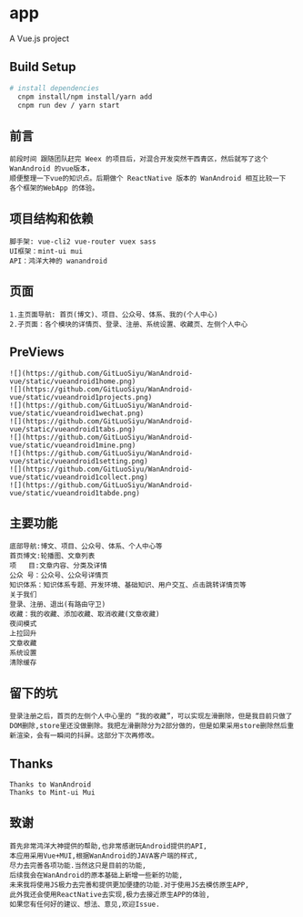 # app
 A Vue.js project
 
## Build Setup
``` bash
# install dependencies
  cnpm install/npm install/yarn add
  cnpm run dev / yarn start
```
## 前言
    前段时间 跟随团队赶完 Weex 的项目后，对混合开发突然干西青区，然后就写了这个 WanAndroid 的vue版本，
    顺便整理一下vue的知识点。后期做个 ReactNative 版本的 WanAndroid 相互比较一下 各个框架的WebApp 的体验。

## 项目结构和依赖
    脚手架: vue-cli2 vue-router vuex sass 
    UI框架：mint-ui mui
    API：鸿洋大神的 wanandroid

## 页面
    1.主页面导航: 首页(博文)、项目、公众号、体系、我的(个人中心)
    2.子页面：各个模块的详情页、登录、注册、系统设置、收藏页、左侧个人中心
## PreViews
    ![](https://github.com/GitLuoSiyu/WanAndroid-vue/static/vueandroid1home.png) 
    ![](https://github.com/GitLuoSiyu/WanAndroid-vue/static/vueandroid1projects.png) 
    ![](https://github.com/GitLuoSiyu/WanAndroid-vue/static/vueandroid1wechat.png) 
    ![](https://github.com/GitLuoSiyu/WanAndroid-vue/static/vueandroid1tabs.png) 
    ![](https://github.com/GitLuoSiyu/WanAndroid-vue/static/vueandroid1mine.png) 
    ![](https://github.com/GitLuoSiyu/WanAndroid-vue/static/vueandroid1setting.png) 
    ![](https://github.com/GitLuoSiyu/WanAndroid-vue/static/vueandroid1collect.png) 
    ![](https://github.com/GitLuoSiyu/WanAndroid-vue/static/vueandroid1tabde.png) 
  
  
## 主要功能
    
    底部导航:博文、项目、公众号、体系、个人中心等
    首页博文:轮播图、文章列表
    项   目:文章内容、分类及详情
    公众 号：公众号、公众号详情页
    知识体系：知识体系专题、开发环境、基础知识、用户交互、点击跳转详情页等
    关于我们
    登录、注册、退出(有路由守卫)
    收藏：我的收藏、添加收藏、取消收藏(文章收藏)
    夜间模式
    上拉回升
    文章收藏
    系统设置
    清除缓存

## 留下的坑
    登录注册之后，首页的左侧个人中心里的 “我的收藏”，可以实现左滑删除，但是我目前只做了DOM删除,store里还没做删除。我把左滑删除分为2部分做的，但是如果采用store删除然后重新渲染，会有一瞬间的抖屏。这部分下次再修改。  

## Thanks
    Thanks to WanAndroid
    Thanks to Mint-ui Mui

## 致谢
    首先非常鸿洋大神提供的帮助,也非常感谢玩Android提供的API,
    本应用采用Vue+MUI,根据WanAndroid的JAVA客户端的样式,
    尽力去完善各项功能.当然这只是目前的功能,
    后续我会在WanAndroid的原本基础上新增一些新的功能,
    未来我将使用JS极力去完善和提供更加便捷的功能.对于使用JS去模仿原生APP,
    此外我还会使用ReactNative去实现,极力去接近原生APP的体验,
    如果您有任何好的建议、想法、意见,欢迎Issue.

